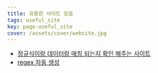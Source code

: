 ```yaml
---
title: 유용한 사이트 모음
tags: useful_site
key: page-useful_site
cover: /assets/cover/website.jpg
---
```


* [정규식이랑 데이터랑 매칭 되는지 확인 해주는 사이트](https://regex101.com/)
* [regex 자동 생성](http://txt2re.com/index-csharp.php3?s=2019-05-02%2014:18:44.723&-2)